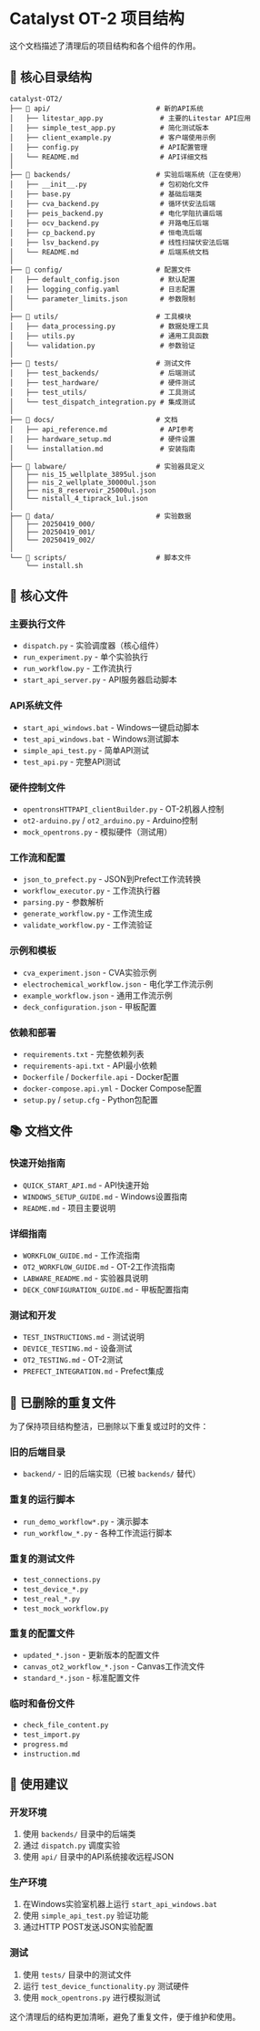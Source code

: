 # Catalyst OT-2 项目结构

这个文档描述了清理后的项目结构和各个组件的作用。

## 📁 核心目录结构

```
catalyst-OT2/
├── 📁 api/                          # 新的API系统
│   ├── litestar_app.py              # 主要的Litestar API应用
│   ├── simple_test_app.py           # 简化测试版本
│   ├── client_example.py            # 客户端使用示例
│   ├── config.py                    # API配置管理
│   └── README.md                    # API详细文档
│
├── 📁 backends/                     # 实验后端系统（正在使用）
│   ├── __init__.py                  # 包初始化文件
│   ├── base.py                      # 基础后端类
│   ├── cva_backend.py               # 循环伏安法后端
│   ├── peis_backend.py              # 电化学阻抗谱后端
│   ├── ocv_backend.py               # 开路电压后端
│   ├── cp_backend.py                # 恒电流后端
│   ├── lsv_backend.py               # 线性扫描伏安法后端
│   └── README.md                    # 后端系统文档
│
├── 📁 config/                       # 配置文件
│   ├── default_config.json          # 默认配置
│   ├── logging_config.yaml          # 日志配置
│   └── parameter_limits.json        # 参数限制
│
├── 📁 utils/                        # 工具模块
│   ├── data_processing.py           # 数据处理工具
│   ├── utils.py                     # 通用工具函数
│   └── validation.py                # 参数验证
│
├── 📁 tests/                        # 测试文件
│   ├── test_backends/               # 后端测试
│   ├── test_hardware/               # 硬件测试
│   ├── test_utils/                  # 工具测试
│   └── test_dispatch_integration.py # 集成测试
│
├── 📁 docs/                         # 文档
│   ├── api_reference.md             # API参考
│   ├── hardware_setup.md            # 硬件设置
│   └── installation.md              # 安装指南
│
├── 📁 labware/                      # 实验器具定义
│   ├── nis_15_wellplate_3895ul.json
│   ├── nis_2_wellplate_30000ul.json
│   ├── nis_8_reservoir_25000ul.json
│   └── nistall_4_tiprack_1ul.json
│
├── 📁 data/                         # 实验数据
│   ├── 20250419_000/
│   ├── 20250419_001/
│   └── 20250419_002/
│
└── 📁 scripts/                      # 脚本文件
    └── install.sh
```

## 🚀 核心文件

### 主要执行文件
- `dispatch.py` - 实验调度器（核心组件）
- `run_experiment.py` - 单个实验执行
- `run_workflow.py` - 工作流执行
- `start_api_server.py` - API服务器启动脚本

### API系统文件
- `start_api_windows.bat` - Windows一键启动脚本
- `test_api_windows.bat` - Windows测试脚本
- `simple_api_test.py` - 简单API测试
- `test_api.py` - 完整API测试

### 硬件控制文件
- `opentronsHTTPAPI_clientBuilder.py` - OT-2机器人控制
- `ot2-arduino.py` / `ot2_arduino.py` - Arduino控制
- `mock_opentrons.py` - 模拟硬件（测试用）

### 工作流和配置
- `json_to_prefect.py` - JSON到Prefect工作流转换
- `workflow_executor.py` - 工作流执行器
- `parsing.py` - 参数解析
- `generate_workflow.py` - 工作流生成
- `validate_workflow.py` - 工作流验证

### 示例和模板
- `cva_experiment.json` - CVA实验示例
- `electrochemical_workflow.json` - 电化学工作流示例
- `example_workflow.json` - 通用工作流示例
- `deck_configuration.json` - 甲板配置

### 依赖和部署
- `requirements.txt` - 完整依赖列表
- `requirements-api.txt` - API最小依赖
- `Dockerfile` / `Dockerfile.api` - Docker配置
- `docker-compose.api.yml` - Docker Compose配置
- `setup.py` / `setup.cfg` - Python包配置

## 📚 文档文件

### 快速开始指南
- `QUICK_START_API.md` - API快速开始
- `WINDOWS_SETUP_GUIDE.md` - Windows设置指南
- `README.md` - 项目主要说明

### 详细指南
- `WORKFLOW_GUIDE.md` - 工作流指南
- `OT2_WORKFLOW_GUIDE.md` - OT-2工作流指南
- `LABWARE_README.md` - 实验器具说明
- `DECK_CONFIGURATION_GUIDE.md` - 甲板配置指南

### 测试和开发
- `TEST_INSTRUCTIONS.md` - 测试说明
- `DEVICE_TESTING.md` - 设备测试
- `OT2_TESTING.md` - OT-2测试
- `PREFECT_INTEGRATION.md` - Prefect集成

## 🔧 已删除的重复文件

为了保持项目结构整洁，已删除以下重复或过时的文件：

### 旧的后端目录
- `backend/` - 旧的后端实现（已被 `backends/` 替代）

### 重复的运行脚本
- `run_demo_workflow*.py` - 演示脚本
- `run_workflow_*.py` - 各种工作流运行脚本

### 重复的测试文件
- `test_connections.py`
- `test_device_*.py`
- `test_real_*.py`
- `test_mock_workflow.py`

### 重复的配置文件
- `updated_*.json` - 更新版本的配置文件
- `canvas_ot2_workflow_*.json` - Canvas工作流文件
- `standard_*.json` - 标准配置文件

### 临时和备份文件
- `check_file_content.py`
- `test_import.py`
- `progress.md`
- `instruction.md`

## 🎯 使用建议

### 开发环境
1. 使用 `backends/` 目录中的后端类
2. 通过 `dispatch.py` 调度实验
3. 使用 `api/` 目录中的API系统接收远程JSON

### 生产环境
1. 在Windows实验室机器上运行 `start_api_windows.bat`
2. 使用 `simple_api_test.py` 验证功能
3. 通过HTTP POST发送JSON实验配置

### 测试
1. 使用 `tests/` 目录中的测试文件
2. 运行 `test_device_functionality.py` 测试硬件
3. 使用 `mock_opentrons.py` 进行模拟测试

这个清理后的结构更加清晰，避免了重复文件，便于维护和使用。
